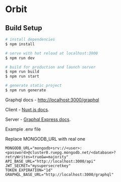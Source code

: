 # Orbit 

## Build Setup

```bash
# install dependencies
$ npm install

# serve with hot reload at localhost:3000
$ npm run dev

# build for production and launch server
$ npm run build
$ npm run start

# generate static project
$ npm run generate
```

Graphql docs - [http://localhost:3000/graphql](http://localhost:3000/graphql)

Client - [Nuxt.js docs](https://nuxtjs.org).

Server - [Graphql Express docs](https://graphql.org/graphql-js/express-graphql/).

Example .env file

Replace MONGODB_URL with real one

```
MONGODB_URL="mongodb+srv://<user>:<password>@cluster0.ruepg.mongodb.net/<database>?retryWrites=true&w=majority"
API_BASE_URL="http://localhost:3000/api"
JWT_SECRET="mysupersecretkey"
TOKEN_EXPIRATION="1d"
GRAPHQL_BASE_URL="http://localhost:3000/graphql"
```
